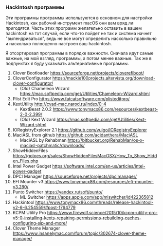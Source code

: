 ### Hackintosh программы

Эти программы программы используются в основном для настройки Hackintosh, как рабочий инструмент macOS они вам вряд ли пригодятся. Часть этих программ желательно оставить в вашем hackintosh на тот случай, если что-то пойдет не так и система начнет "выпендриваться", ведь не все могут определить насколько правильно и насколько полноценно настроен ваш hackintosh.

Я отсортировал программы в порядке важности. Сначала идут самые важные, на мой взгляд, программы, а потом менее важные. Так же в подпунктах я буду указывать альтернативные программы.

1. Clover Bootloader https://sourceforge.net/projects/cloverefiboot/
2. CloverConfigurator https://mackie100projects.altervista.org/download-clover-configurator/
   * (Old) Chameleon Wizard https://mac.softpedia.com/get/Utilities/Chameleon-Wizard.shtml
3. Plist Edit Pro https://www.fatcatsoftware.com/plisteditpro/
4. KextUtility http://cvad-mac.narod.ru/index/0-4
   * KextBeast 2.0.2 https://www.tonymacx86.com/resources/kextbeast-2-0-2.399/
   * (Old) Kext Wizard https://mac.softpedia.com/get/Utilities/Kext-Wizard.shtml
5. IORegistryExplorer 2.1 https://github.com/vulgo/IORegistryExplorer
6. MaciASL from github https://github.com/acidanthera/MaciASL
   * MaciASL by Rehabman https://bitbucket.org/RehabMan/os-x-maciasl-patchmatic/downloads/
7. ShowHiddenFiles https://gotoes.org/sales/ShowHiddenFilesMacOSX/How_To_Show_Hidden_Files.php
8. Intel Power Gadget https://software.intel.com/en-us/articles/intel-power-gadget
9. DPCI Manager https://sourceforge.net/projects/dpcimanager/
10. EFI Mounter v3 https://www.tonymacx86.com/resources/efi-mounter-v3.280/
11. Punto Switcher https://yandex.ru/soft/punto/
    * ML Switcher https://apps.apple.com/app/mlswitcher/id422365812
12. Hackintool https://www.tonymacx86.com/threads/release-hackintool-v2-6-6.254559/#post-1764779
13. KCPM Utility Pro https://www.firewolf.science/2015/10/kcpm-utility-pro-v5-0-installing-kexts-repairing-permissions-rebuilding-caches-configuring-sip-and-more/
14. Clover Theme Manager https://www.insanelymac.com/forum/topic/302674-clover-theme-manager/
